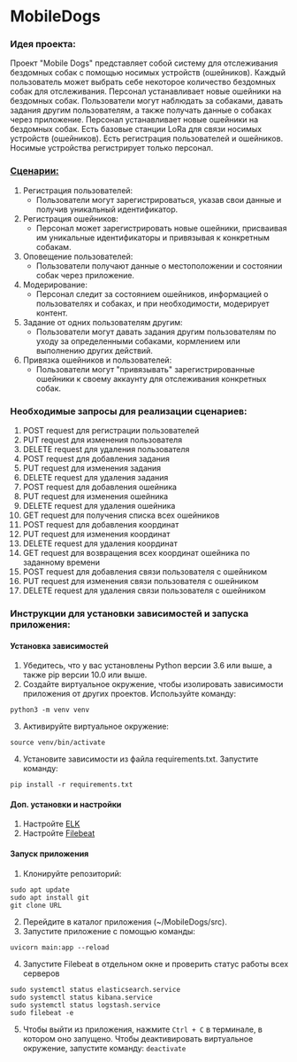 # MobileDogs

### Идея проекта:
Проект "Mobile Dogs" представляет собой систему для отслеживания бездомных собак с помощью носимых устройств (ошейников). 
Каждый пользователь может выбрать себе некоторое количество бездомных собак для отслеживания. 
Персонал устанавливает новые ошейники на бездомных собак. 
Пользователи могут наблюдать за собаками, давать задания другим пользователям, а также получать данные о собаках через приложение.
Персонал устанавливает новые ошейники на бездомных собак. 
Есть базовые станции LoRa для связи носимых устройств (ошейников). 
Есть регистрация пользователей и ошейников. Носимые устройства регистрирует только персонал.

### [Сценарии:](./scenaries)

1. Регистрация пользователей:
     * Пользователи могут зарегистрироваться, указав свои данные и получив уникальный идентификатор.
2. Регистрация ошейников:
     * Персонал может зарегистрировать новые ошейники, присваивая им уникальные идентификаторы и привязывая к конкретным собакам.
3. Оповещение пользователей:
     * Пользователи получают данные о местоположении и состоянии собак через приложение.
4. Модерирование:
     * Персонал следит за состоянием ошейников, информацией о пользователях и собаках, и при необходимости, модерирует контент.
5. Задание от одних пользователям другим:
     * Пользователи могут давать задания другим пользователям по уходу за определенными собаками, кормлением или выполнению других действий.
6.  Привязка ошейников и пользователей:
     * Пользователи могут "привязывать" зарегистрированные ошейники к своему аккаунту для отслеживания конкретных собак.


### Необходимые запросы для реализации сценариев:
1. POST request для регистрации пользователей
2. PUT request для изменения пользователя
3. DELETE request для удаления пользователя
4. POST request для добавления задания
5. PUT request для изменения задания
6. DELETE request для удаления задания
7. POST request для добавления ошейника
8. PUT request для изменения ошейника
9. DELETE request для удаления ошейника
10. GET request для получения списка всех ошейников
11. POST request для добавления координат
12. PUT request для изменения координат
13. DELETE request для удаления координат
14. GET request для возвращения всех координат ошейника по заданному времени
15. POST request для добавления связи пользователя с ошейником
16. PUT request для изменения связи пользователя с ошейником
17. DELETE request для удаления связи пользователя с ошейником


### Инструкции для установки зависимостей и запуска приложения:

#### Установка зависимостей

1. Убедитесь, что у вас установлены Python версии 3.6 или выше, а также pip версии 10.0 или выше.
2. Создайте виртуальное окружение, чтобы изолировать зависимости приложения от других проектов. Используйте команду:
```
python3 -m venv venv
```
3. Активируйте виртуальное окружение:
```
source venv/bin/activate
```
4. Установите зависимости из файла requirements.txt. Запустите команду:
```
pip install -r requirements.txt 
```

#### Доп. установки и настройки
1. Настройте [ELK](https://github.com/vesninam/elk/blob/main/elk/README.md)
2. Настройте [Filebeat](https://github.com/PecherskyDaniil/MyRepo)


#### Запуск приложения
1. Клонируйте репозиторий:
```
sudo apt update
sudo apt install git
git clone URL
```
2. Перейдите в каталог приложения (~/MobileDogs/src).
3. Запустите приложение с помощью команды:
```
uvicorn main:app --reload
```
4. Запустите Filebeat в отдельном окне и проверить статус работы всех серверов 
```
sudo systemctl status elasticsearch.service
sudo systemctl status kibana.service
sudo systemctl status logstash.service
sudo filebeat -e
```
5. Чтобы выйти из приложения, нажмите `Ctrl + C` в терминале, в котором оно запущено. Чтобы деактивировать виртуальное окружение, запустите команду: `deactivate`


